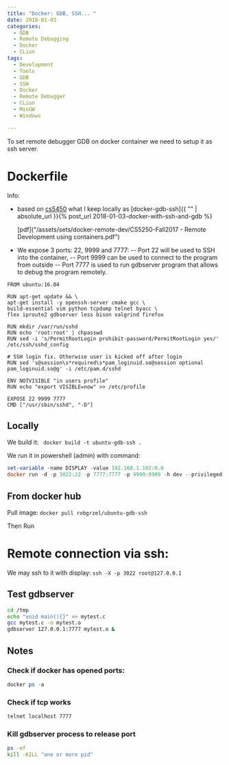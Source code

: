 ```yaml
---
title: "Docker: GDB, SSH... "
date: 2018-01-03
categories:
  - GDB
  - Remote Debugging
  - Docker
  - CLion
tags:
  - Development
  - Tools
  - GDB
  - SSH
  - Docker
  - Remote Debugger
  - CLion
  - MinGW
  - Windows

---
```


To set remote debugger GDB on docker container we need to setup it as ssh server. 

# Dockerfile

Info:
- based on [cs5450](https://pages.github.coecis.cornell.edu/cs5450/website/assignments/p1/docker.html)
  what I keep locally as [docker-gdb-ssh]{{ "" | absolute_url }}{% post_url 2018-01-03-docker-with-ssh-and-gdb %}
  
  [pdf]("/assets/sets/docker-remote-dev/CS5250-Fall2017 - Remote Development using containers.pdf")

- We expose 3 ports: 22, 9999 and 7777:
-- Port 22 will be used to SSH into the container,
-- Port 9999 can be used to connect to the program from outside
-- Port 7777 is used to run gdbserver program that allows to debug the program remotely.


```Batch
FROM ubuntu:16.04

RUN apt-get update && \
apt-get install -y openssh-server cmake gcc \
build-essential vim python tcpdump telnet byacc \
flex iproute2 gdbserver less bison valgrind firefox

RUN mkdir /var/run/sshd
RUN echo 'root:root' | chpasswd
RUN sed -i 's/PermitRootLogin prohibit-password/PermitRootLogin yes/' /etc/ssh/sshd_config

# SSH login fix. Otherwise user is kicked off after login
RUN sed 's@session\s*required\s*pam_loginuid.so@session optional pam_loginuid.so@g' -i /etc/pam.d/sshd

ENV NOTVISIBLE "in users profile"
RUN echo "export VISIBLE=now" >> /etc/profile

EXPOSE 22 9999 7777
CMD ["/usr/sbin/sshd", "-D"]
```

## Locally

We build it: ` docker build -t ubuntu-gdb-ssh .`

We run it in powershell (admin) with command:

```powershell
set-variable -name DISPLAY -value 192.168.1.102:0.0
docker run -d -p 3022:22 -p 7777:7777 -p 9999:9999 -h dev --privileged --security-opt seccomp:unconfined --name ubuntu-gdb-ssh-container ubuntu-gdb-ssh
 ```
 
## From docker hub

Pull image: `docker pull robgrzel/ubuntu-gdb-ssh`

Then Run


# Remote connection via ssh:

We may ssh to it with display: `ssh -X -p 3022 root@127.0.0.1`


## Test gdbserver

```bash
cd /tmp
echo "void main(){}" >> mytest.c
gcc mytest.c -o mytest.o
gdbserver 127.0.0.1:7777 mytest.o &
```

## Notes

### Check if docker has opened ports:

```powershell
docker ps -a
```

### Check if tcp works
```bash
telnet localhost 7777 
```

### Kill gdbserver process to release port

```bash
ps -ef
kill -KILL "one or more pid"
```
